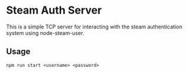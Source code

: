 # Steam Auth Server

This is a simple TCP server for interacting with the steam authentication system using node-steam-user.

## Usage

`npm run start <username> <password>`

